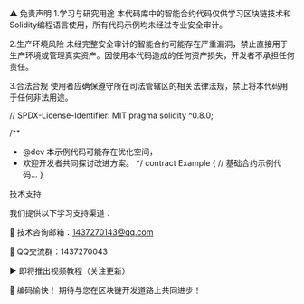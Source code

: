 ⚠️ 免责声明
1.学习与研究用途
本代码库中的智能合约代码仅供学习区块链技术和Solidity编程语言使用，所有代码示例均未经过专业安全审计。

2.生产环境风险
未经完整安全审计的智能合约可能存在严重漏洞，禁止直接用于生产环境或管理真实资产。因使用本代码造成的任何资产损失，开发者不承担任何责任。

3.合法合规
使用者应确保遵守所在司法管辖区的相关法律法规，禁止将本代码用于任何非法用途。

// SPDX-License-Identifier: MIT
pragma solidity ^0.8.0;

/**
* @dev 本示例代码可能存在优化空间，
* 欢迎开发者共同探讨改进方案。
*/
contract Example {
    // 基础合约示例代码...
}

技术支持

我们提供以下学习支持渠道：

📧 技术咨询邮箱：1437270143@qq.com

💬 QQ交流群：1437270043

▶️ 即将推出视频教程（关注更新）

🚀 编码愉快！ 期待与您在区块链开发道路上共同进步！
